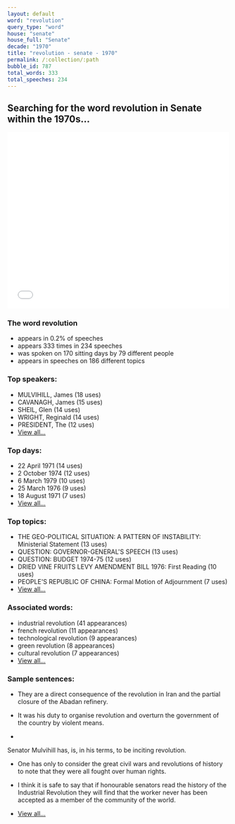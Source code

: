 ```yaml
---
layout: default
word: "revolution"
query_type: "word"
house: "senate"
house_full: "Senate"
decade: "1970"
title: "revolution - senate - 1970"
permalink: /:collection/:path
bubble_id: 787
total_words: 333
total_speeches: 234
---
```



## Searching for the word **revolution** in Senate within the 1970s...

<iframe width="100%" height="400" frameborder="0" scrolling="no" src="//plot.ly/~wragge/787.embed"></iframe>

### The word **revolution**

* appears in 0.2% of speeches
* appears 333 times in 234 speeches
* was spoken on 170 sitting days by 79 different people
* appears in speeches on 186 different topics

### Top speakers:

* MULVIHILL, James (18 uses)
* CAVANAGH, James (15 uses)
* SHEIL, Glen (14 uses)
* WRIGHT, Reginald (14 uses)
* PRESIDENT, The (12 uses)
* [View all...](speakers/)


### Top days:

* 22 April 1971 (14 uses)
* 2 October 1974 (12 uses)
* 6 March 1979 (10 uses)
* 25 March 1976 (9 uses)
* 18 August 1971 (7 uses)
* [View all...](days/)


### Top topics:

* THE GEO-POLITICAL SITUATION: A PATTERN OF INSTABILITY: Ministerial Statement (13 uses)
* QUESTION: GOVERNOR-GENERAL'S SPEECH (13 uses)
* QUESTION: BUDGET 1974-75 (12 uses)
* DRIED VINE FRUITS LEVY AMENDMENT BILL 1976: First Reading (10 uses)
* PEOPLE'S REPUBLIC OF CHINA: Formal Motion of Adjournment (7 uses)
* [View all...](topics/)


### Associated words:

* industrial revolution (41 appearances)
* french revolution (11 appearances)
* technological revolution (9 appearances)
* green revolution (8 appearances)
* cultural revolution (7 appearances)
* [View all...](collocations/)


### Sample sentences:

* They are a direct consequence of the <span class="highlight">revolution</span> in Iran and the partial closure of the Abadan refinery.

* It was his duty to organise <span class="highlight">revolution</span> and overturn the government of the country  by  violent means.

* 
 Senator Mulvihill has, is, in his terms, to be inciting <span class="highlight">revolution</span>.

* One has only to consider the great civil wars and revolutions of history to note that they were all fought over human rights.

* I think it is safe to say
            that if honourable senators read the history of the Industrial <span class="highlight">Revolution</span> they will find
            that the worker never has been accepted as a member of the community of the world.

* [View all...](contexts/)
